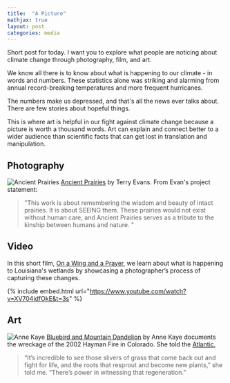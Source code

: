 ```yaml
---
title:  "A Picture"
mathjax: true
layout: post
categories: media
---
```


Short post for today.  I want you to explore what people are noticing about climate change through photography, film, and art.  

We know all there is to know about what is happening to our climate - in words and numbers.  These statistics alone was striking and alarming from annual record-breaking temperatures and more frequent hurricanes.

The numbers make us depressed, and that's all the news ever talks about.  There are few stories about hopeful things.  

This is where art is helpful in our fight against climate change because a picture is worth a thousand words. Art can explain and connect better to a wider audience than scientific facts that can get lost in translation and manipulation.  

## Photography

![Ancient Prairies](https://i0.wp.com/yaleclimateconnections.org/wp-content/uploads/2022/12/1222_KansasPrairie.jpeg?resize=1024%2C909&ssl=1) 
[Ancient Prairies](http://www.terryevansphotography.com/) by Terry Evans.  From Evan's project statement:
> "This work is about remembering the wisdom and beauty of intact prairies. It is about SEEING them. These prairies would not exist without human care, and Ancient Prairies serves as a tribute to the kinship between humans and nature. "

## Video

In this short film, [On a Wing and a Prayer](https://www.youtube.com/watch?v=XV704idfOkE&t=3s), we learn about what is happening to Louisiana's wetlands by showcasing a photographer’s process of capturing these changes. 

{% include embed.html url="https://www.youtube.com/watch?v=XV704idfOkE&t=3s" %}


## Art
![Anne Kaye](https://images.squarespace-cdn.com/content/v1/595aac2f4f14bcb374cd98cd/96dc2eee-8d0d-4910-ab3c-59fe83d745c9/AnnaKaye_Bluebird_40x36_watercolor.jpg?format=1500w)
[Bluebird and Mountain Dandelion](https://www.annakayeart.com/) by Anne Kaye documents the wreckage of the 2002 Hayman Fire in Colorado. She told the [Atlantic](https://www.theatlantic.com/ideas/archive/2022/11/eco-artists-climate-change-museum-protests/672185/), 
> “It’s incredible to see those slivers of grass that come back out and fight for life, and the roots that resprout and become new plants,” she told me. “There’s power in witnessing that regeneration.”
